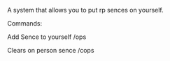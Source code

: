 A system that allows you to put rp sences on yourself.

Commands:

Add Sence to yourself
  /ops

Clears on person sence
  /cops
